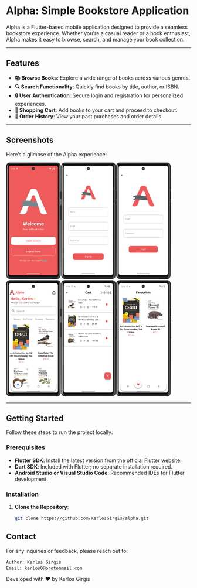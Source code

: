 # Alpha: Simple Bookstore Application

Alpha is a Flutter-based mobile application designed to provide a seamless bookstore experience. Whether you're a casual reader or a book enthusiast, Alpha makes it easy to browse, search, and manage your book collection.

---

## Features

- **📚 Browse Books**: Explore a wide range of books across various genres.
- **🔍 Search Functionality**: Quickly find books by title, author, or ISBN.
- **🔒 User Authentication**: Secure login and registration for personalized experiences.
- **🛒 Shopping Cart**: Add books to your cart and proceed to checkout.
- **📜 Order History**: View your past purchases and order details.

---

## Screenshots

Here’s a glimpse of the Alpha experience:

<img width="150" alt="1.png" src="screenshots%2F1.png"/><img width="150" alt="2.png" src="screenshots%2F2.png"/><img width="150" alt="3.png" src="screenshots%2F3.png"/><img width="150" alt="4.png" src="screenshots%2F4.png"/><img width="150" alt="5.png" src="screenshots%2F5.png"/><img width="150" alt="6.png" src="screenshots%2F6.png"/>

---

## Getting Started

Follow these steps to run the project locally:

### Prerequisites

- **Flutter SDK**: Install the latest version from the [official Flutter website](https://flutter.dev/docs/get-started/install).
- **Dart SDK**: Included with Flutter; no separate installation required.
- **Android Studio or Visual Studio Code**: Recommended IDEs for Flutter development.

### Installation

1. **Clone the Repository**:

   ```bash
   git clone https://github.com/KerlosGirgis/alpha.git
## Contact
For any inquiries or feedback, please reach out to:

    Author: Kerlos Girgis
    Email: kerlos0@protonmail.com
    
Developed with ❤️ by Kerlos Girgis
